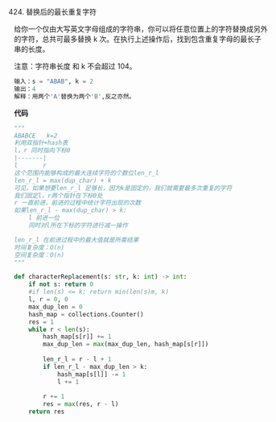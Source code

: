 424. 替换后的最长重复字符

给你一个仅由大写英文字母组成的字符串，你可以将任意位置上的字符替换成另外的字符，总共可最多替换 k 次。在执行上述操作后，找到包含重复字母的最长子串的长度。

注意：字符串长度 和 k 不会超过 104。
```python
输入：s = "ABAB", k = 2
输出：4
解释：用两个'A'替换为两个'B',反之亦然。
```

**代码**
```python
"""
ABABCE   k=2
利用双指针+hash表
l，r 同时指向下标0
|-------|
l       r
这个范围内能够构成的最大连续字符的个数位len_r_l
len_r_l = max(dup_char) + k 
可见，如果想要len_r_l 足够长，因为k是固定的，我们就需要最多次重复的字符
我们固定l，r两个指针在下标0处
r 一直前进，前进的过程中统计字符出现的次数
如果len_r_l - max(dup_char) > k:
    l 前进一位
    同时对l所在下标的字符进行减一操作

len_r_l 在前进过程中的最大值就是所需结果
时间复杂度：O(n)
空间复杂度：O(n)
"""

def characterReplacement(s: str, k: int) -> int:
    if not s: return 0
    #if len(s) <= k: return min(len(s)m, k)
    l, r = 0, 0
    max_dup_len = 0
    hash_map = collections.Counter()
    res = 1
    while r < len(s):
        hash_map[s[r]] += 1
        max_dup_len = max(max_dup_len, hash_map[s[r]])
        
        len_r_l = r - l + 1
        if len_r_l - max_dup_len > k:
            hash_map[s[l]] -= 1
            l += 1
        
        r += 1
        res = max(res, r - l)
    return res
```
